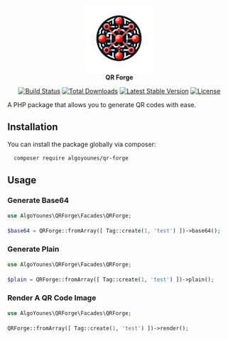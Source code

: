 <p align="center">
<img width="150" height="150" src="assets/logo.png" alt="QR Forge"/>
<br><b>QR Forge</b>
</p>
<p align="center">
<a href="https://github.com/algoyounes/qr-forge/actions"><img src="https://github.com/algoyounes/qr-forge/actions/workflows/unit-tests.yml/badge.svg" alt="Build Status"></a>
<a href="https://packagist.org/packages/algoyounes/qr-forge"><img src="https://img.shields.io/packagist/dt/algoyounes/qr-forge" alt="Total Downloads"></a>
<a href="https://packagist.org/packages/algoyounes/qr-forge"><img src="https://img.shields.io/packagist/v/algoyounes/qr-forge" alt="Latest Stable Version"></a>
<a href="https://packagist.org/packages/algoyounes/qr-forge"><img src="https://img.shields.io/packagist/l/algoyounes/qr-forge" alt="License"></a>
</p>

A PHP package that allows you to generate QR codes with ease.

## Installation

You can install the package globally via composer:

```bash
  composer require algoyounes/qr-forge
```

## Usage

### Generate Base64

```php
use AlgoYounes\QRForge\Facades\QRForge;

$base64 = QRForge::fromArray([ Tag::create(1, 'test') ])->base64();
```

### Generate Plain

```php
use AlgoYounes\QRForge\Facades\QRForge;

$plain = QRForge::fromArray([ Tag::create(1, 'test') ])->plain();
```

### Render A QR Code Image

```php
use AlgoYounes\QRForge\Facades\QRForge;

QRForge::fromArray([ Tag::create(1, 'test') ])->render();
```
